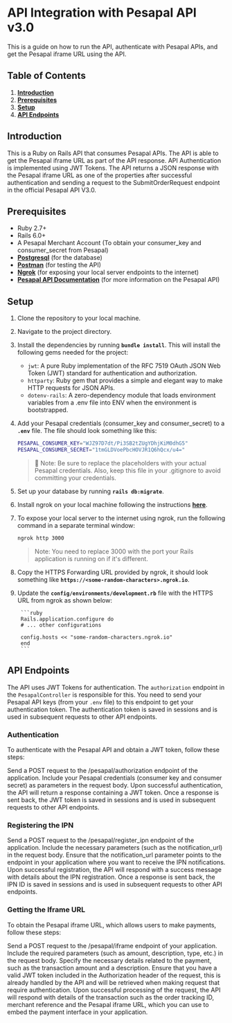 # **API Integration with Pesapal API v3.0**

This is a guide on how to run the API, authenticate with Pesapal APIs, and get the Pesapal iframe URL using the API.

## **Table of Contents**

1. **[Introduction](#introduction)**
2. **[Prerequisites](#prerequisites)**
3. **[Setup](#setup)**
5. **[API Endpoints](#api-endpoints)**

## **Introduction**

This is a Ruby on Rails API that consumes Pesapal APIs. The API is able to get the Pesapal iframe URL as part of the API response. API Authentication is implemented using JWT Tokens. The API returns a JSON response with the Pesapal iframe URL as one of the properties after successful authentication and sending a request to the SubmitOrderRequest endpoint in the official Pesapal API V3.0.

## **Prerequisites**

- Ruby 2.7+
- Rails 6.0+
- A Pesapal Merchant Account (To obtain your consumer_key and consumer_secret from Pesapal)
- **[Postgresql](https://www.postgresql.org/download/)** (for the database)
- **[Postman](https://www.postman.com/downloads/)** (for testing the API)
- **[Ngrok](https://ngrok.com/download)** (for exposing your local server endpoints to the internet)
- **[Pesapal API Documentation](https://developer.pesapal.com/how-to-integrate/api-reference)** (for more information on the Pesapal API)

## **Setup**

1. Clone the repository to your local machine.
2. Navigate to the project directory.
3. Install the dependencies by running **`bundle install`**.
    This will install the following gems needed for the project:
    - `jwt`: A pure Ruby implementation of the RFC 7519 OAuth JSON Web Token (JWT) standard for authentication and authorization.
    - `httparty`: Ruby gem that provides a simple and elegant way to make HTTP requests for JSON APIs.
    - `dotenv-rails`: A zero-dependency module that loads environment variables from a .env file into ENV when the environment is bootstrapped.
4. Add your Pesapal credentials (consumer_key and consumer_secret) to a **`.env`** file. The file should look something like this:

    ```bash
    PESAPAL_CONSUMER_KEY="WJZ97D7dt/Pi3SB2tZUgYDhjKiM0dhG5"
    PESAPAL_CONSUMER_SECRET="1tmGLDVoePbcHOVJR1Q6hQcx/u4="
    ```

    > **🚧** Note: Be sure to replace the placeholders with your actual Pesapal credentials. Also, keep this file in your .gitignore to avoid committing your credentials.

5. Set up your database by running **`rails db:migrate`**.
6. Install ngrok on your local machine following the instructions **[here](https://ngrok.com/download)**.
7. To expose your local server to the internet using ngrok, run the following command in a separate terminal window:

    ```bash
    ngrok http 3000
    ```

    > Note: You need to replace 3000 with the port your Rails application is running on if it's different.

8. Copy the HTTPS Forwarding URL provided by ngrok, it should look something like **`https://<some-random-characters>.ngrok.io`**.
9. Update the **`config/environments/development.rb`** file with the HTTPS URL from ngrok as shown below:

        ```ruby
        Rails.application.configure do
        # ... other configurations
    
        config.hosts << "some-random-characters.ngrok.io"
        end
        ```

## **API Endpoints**

The API uses JWT Tokens for authentication. The `authorization` endpoint in the `PesapalController` is responsible for this. You need to send your Pesapal API keys (from your `.env` file) to this endpoint to get your authentication token. The authentication token is saved in sessions and is used in subsequent requests to other API endpoints.

### Authentication

To authenticate with the Pesapal API and obtain a JWT token, follow these steps:

Send a POST request to the /pesapal/authorization endpoint of the application.
Include your Pesapal credentials (consumer key and consumer secret) as parameters in the request body.
Upon successful authentication, the API will return a response containing a JWT token.
Once a response is sent back, the JWT token is saved in sessions and is used in subsequent requests to other API endpoints.

### Registering the IPN

Send a POST request to the /pesapal/register_ipn endpoint of the application.
Include the necessary parameters (such as the notification_url) in the request body.
Ensure that the notification_url parameter points to the endpoint in your application where you want to receive the IPN notifications.
Upon successful registration, the API will respond with a success message with details about the IPN registration.
Once a response is sent back, the IPN ID is saved in sessions and is used in subsequent requests to other API endpoints.

### Getting the Iframe URL

To obtain the Pesapal iframe URL, which allows users to make payments, follow these steps:

Send a POST request to the /pesapal/iframe endpoint of your application.
Include the required parameters (such as amount, description, type, etc.) in the request body.
Specify the necessary details related to the payment, such as the transaction amount and a description.
Ensure that you have a valid JWT token included in the Authorization header of the request, this is already handled by the API and will be retrieved when making request that require authentication.
Upon successful processing of the request, the API will respond with details of the transaction such as the order tracking ID, merchant reference and the Pesapal iframe URL, which you can use to embed the payment interface in your application.
